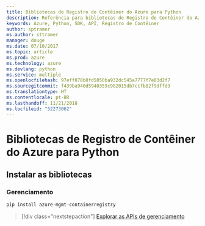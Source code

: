```yaml
---
title: Bibliotecas de Registro de Contêiner do Azure para Python
description: Referência para bibliotecas de Registro de Contêiner do Azure para Python
keywords: Azure, Python, SDK, API, Registro de Contêiner
author: sptramer
ms.author: sttramer
manager: douge
ms.date: 07/10/2017
ms.topic: article
ms.prod: azure
ms.technology: azure
ms.devlang: python
ms.service: multiple
ms.openlocfilehash: 97eff078b8fd5050ba932dc545a7777f7e83d2f7
ms.sourcegitcommit: f439ba940d5940359c982015db7ccfb82f9dffd9
ms.translationtype: HT
ms.contentlocale: pt-BR
ms.lasthandoff: 11/21/2018
ms.locfileid: "52273062"
---
```

# <a name="azure-container-registry-libraries-for-python"></a>Bibliotecas de Registro de Contêiner do Azure para Python

## <a name="install-the-libraries"></a>Instalar as bibliotecas


### <a name="management"></a>Gerenciamento

```bash
pip install azure-mgmt-containerregistry
```
> [!div class="nextstepaction"]
> [Explorar as APIs de gerenciamento](/python/api/overview/azure/containerregistry/management)